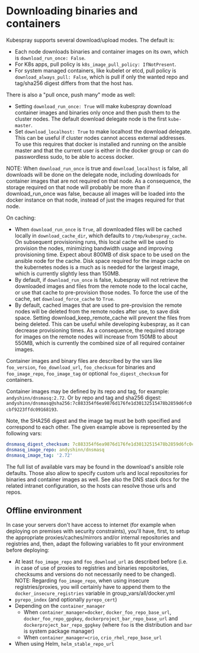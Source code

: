 Downloading binaries and containers
===================================

Kubespray supports several download/upload modes. The default is:

* Each node downloads binaries and container images on its own, which is ``download_run_once: False``.
* For K8s apps, pull policy is ``k8s_image_pull_policy: IfNotPresent``.
* For system managed containers, like kubelet or etcd, pull policy is ``download_always_pull: False``, which is pull if only the wanted repo and tag/sha256 digest differs from that the host has.

There is also a "pull once, push many" mode as well:

* Setting ``download_run_once: True`` will make kubespray download container images and binaries only once and then push them to the cluster nodes. The default download delegate node is the first `kube-master`.
* Set ``download_localhost: True`` to make localhost the download delegate. This can be useful if cluster nodes cannot access external addresses. To use this requires that docker is installed and running on the ansible master and that the current user is either in the docker group or can do passwordless sudo, to be able to access docker.

NOTE: When `download_run_once` is true and `download_localhost` is false, all downloads will be done on the delegate node, including downloads for container images that are not required on that node. As a consequence, the storage required on that node will probably be more than if download_run_once was false, because all images will be loaded into the docker instance on that node, instead of just the images required for that node.

On caching:

* When `download_run_once` is `True`, all downloaded files will be cached locally in `download_cache_dir`, which defaults to `/tmp/kubespray_cache`. On subsequent provisioning runs, this local cache will be used to provision the nodes, minimizing bandwidth usage and improving provisioning time. Expect about 800MB of disk space to be used on the ansible node for the cache. Disk space required for the image cache on the kubernetes nodes is a much as is needed for the largest image, which is currently slightly less than 150MB.
* By default, if `download_run_once` is false, kubespray will not retrieve the downloaded images and files from the remote node to the local cache, or use that cache to pre-provision those nodes. To force the use of the cache, set `download_force_cache` to `True`.
* By default, cached images that are used to pre-provision the remote nodes will be deleted from the remote nodes after use, to save disk space. Setting download_keep_remote_cache will prevent the files from being deleted. This can be useful while developing kubespray, as it can decrease provisioning times. As a consequence, the required storage for images on the remote nodes will increase from 150MB to about 550MB, which is currently the combined size of all required container images.

Container images and binary files are described by the vars like ``foo_version``,
``foo_download_url``, ``foo_checksum`` for binaries and ``foo_image_repo``,
``foo_image_tag`` or optional  ``foo_digest_checksum`` for containers.

Container images may be defined by its repo and tag, for example:
`andyshinn/dnsmasq:2.72`. Or by repo and tag and sha256 digest:
`andyshinn/dnsmasq@sha256:7c883354f6ea9876d176fe1d30132515478b2859d6fc0cbf9223ffdc09168193`.

Note, the SHA256 digest and the image tag must be both specified and correspond
to each other. The given example above is represented by the following vars:
```yaml
dnsmasq_digest_checksum: 7c883354f6ea9876d176fe1d30132515478b2859d6fc0cbf9223ffdc09168193
dnsmasq_image_repo: andyshinn/dnsmasq
dnsmasq_image_tag: '2.72'
```
The full list of available vars may be found in the download's ansible role defaults. Those also allow to specify custom urls and local repositories for binaries and container
images as well. See also the DNS stack docs for the related intranet configuration,
so the hosts can resolve those urls and repos.

## Offline environment

In case your servers don't have access to internet (for example when deploying on premises with security constraints), you'll have, first, to setup the appropriate proxies/caches/mirrors and/or internal repositories and registries and, then, adapt the following variables to fit your environment before deploying:

* At least `foo_image_repo` and `foo_download_url` as described before (i.e. in case of use of proxies to registries and binaries repositories, checksums and versions do not necessarily need to be changed).
  NOTE: Regarding `foo_image_repo`, when using insecure registries/proxies, you will certainly have to append them to the `docker_insecure_registries` variable in group_vars/all/docker.yml
* `pyrepo_index` (and optionally `pyrepo_cert`)
* Depending on the `container_manager`
  * When `container_manager=docker`, `docker_foo_repo_base_url`, `docker_foo_repo_gpgkey`, `dockerproject_bar_repo_base_url` and `dockerproject_bar_repo_gpgkey` (where `foo` is the distribution and `bar` is system package manager)
  * When `container_manager=crio`, `crio_rhel_repo_base_url`
* When using Helm, `helm_stable_repo_url`
